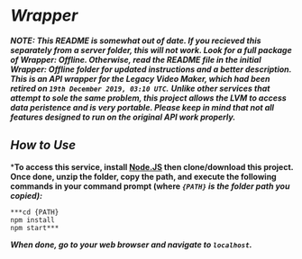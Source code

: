 # ***Wrapper***
***NOTE: This README is somewhat out of date. If you recieved this separately from a server folder, this will not work. Look for a full package of Wrapper: Offline. Otherwise, read the README file in the initial Wrapper: Offline folder for updated instructions and a better description.
This is an API wrapper for the Legacy Video Maker, which had been retired on ***`19th December 2019, 03:10 UTC`***.***	***Unlike other services that attempt to sole the same problem, this project allows the LVM to access data peristence and is very portable.	Please keep in mind that not all features designed to run on the original API work properly.***
## *How to Use*
***To access this service, install [Node.JS](https://nodejs.org/en/) then clone/download this project.	Once done, unzip the folder, copy the path, and execute the following commands in your command prompt (where ***`{PATH}`*** *is the folder path you copied):***
```console
***cd {PATH}
npm install
npm start***
```

***When done, go to your web browser and navigate to ***`localhost`***.***
